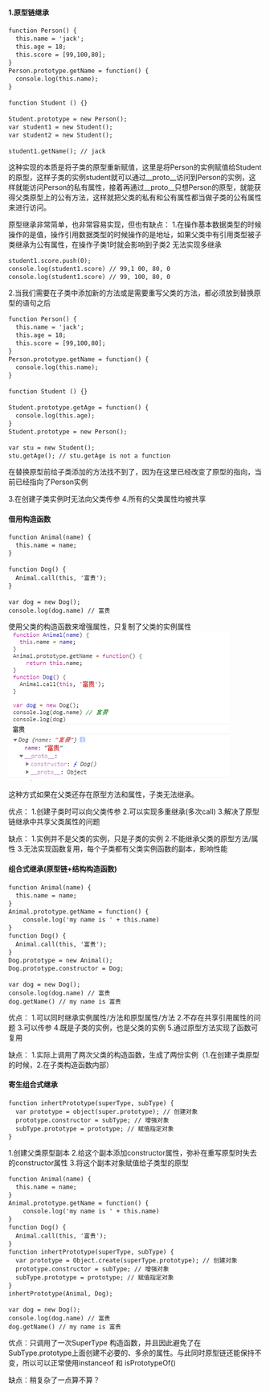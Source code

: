 #### 1.原型链继承
```
function Person() {
  this.name = 'jack';
  this.age = 18;
  this.score = [99,100,80];
}
Person.prototype.getName = function() {
  console.log(this.name);
}

function Student () {}

Student.prototype = new Person();
var student1 = new Student();
var student2 = new Student();

student1.getName(); // jack
```
这种实现的本质是将子类的原型重新赋值，这里是将Person的实例赋值给Student的原型，这样子类的实例student就可以通过__proto__访问到Person的实例，这样就能访问Person的私有属性，接着再通过__proto__只想Person的原型，就能获得父类原型上的公有方法，这样就把父类的私有和公有属性都当做子类的公有属性来进行访问。

原型继承非常简单，也非常容易实现，但也有缺点：
1.在操作基本数据类型的时候操作的是值，操作引用数据类型的时候操作的是地址，如果父类中有引用类型被子类继承为公有属性，在操作子类1时就会影响到子类2
无法实现多继承
```
student1.score.push(0);
console.log(student1.score) // 99,1 00, 80, 0
console.log(student1.score) // 99, 100, 80, 0
```
2.当我们需要在子类中添加新的方法或是需要重写父类的方法，都必须放到替换原型的语句之后

```
function Person() {
  this.name = 'jack';
  this.age = 18;
  this.score = [99,100,80];
}
Person.prototype.getName = function() {
  console.log(this.name);
}

function Student () {}

Student.prototype.getAge = function() {
  console.log(this.age);
}
Student.prototype = new Person();

var stu = new Student();
stu.getAge(); // stu.getAge is not a function
```
在替换原型前给子类添加的方法找不到了，因为在这里已经改变了原型的指向，当前已经指向了Person实例

3.在创建子类实例时无法向父类传参
4.所有的父类属性均被共享


#### 借用构造函数
```
function Animal(name) {
  this.name = name;
}

function Dog() {
  Animal.call(this, '富贵');
}

var dog = new Dog();
console.log(dog.name) // 富贵

```
使用父类的构造函数来增强属性，只复制了父类的实例属性
![1](https://github.com/yszsz/Blog/blob/master/images/extends1.png)

这种方式如果在父类还存在原型方法和属性，子类无法继承。

优点：
  1.创建子类时可以向父类传参
  2.可以实现多重继承(多次call)
  3.解决了原型链继承中共享父类属性的问题

缺点：
  1.实例并不是父类的实例，只是子类的实例
  2.不能继承父类的原型方法/属性
  3.无法实现函数复用，每个子类都有父类实例函数的副本，影响性能

#### 组合式继承(原型链+结构构造函数)

```
function Animal(name) {
  this.name = name;
}
Animal.prototype.getName = function() {
	console.log('my name is ' + this.name)
}
function Dog() {
  Animal.call(this, '富贵');
}
Dog.prototype = new Animal();
Dog.prototype.constructor = Dog;

var dog = new Dog();
console.log(dog.name) // 富贵
dog.getName() // my name is 富贵
```
优点：
  1.可以同时继承实例属性/方法和原型属性/方法
  2.不存在共享引用属性的问题
  3.可以传参
  4.既是子类的实例，也是父类的实例
  5.通过原型方法实现了函数可复用

缺点：
  1.实际上调用了两次父类的构造函数，生成了两份实例（1.在创建子类原型的时候，2.在子类构造函数内部）

#### 寄生组合式继承

```
function inhertPrototype(superType, subType) {
  var prototype = object(super.prototype); // 创建对象
  prototype.constructor = subType; // 增强对象
  subType.prototype = prototype; // 赋值指定对象
}
```
1.创建父类原型副本
2.给这个副本添加constructor属性，弥补在重写原型时失去的constructor属性
3.将这个副本对象赋值给子类型的原型

```
function Animal(name) {
  this.name = name;
}
Animal.prototype.getName = function() {
	console.log('my name is ' + this.name)
}
function Dog() {
  Animal.call(this, '富贵');
}
function inhertPrototype(superType, subType) {
  var prototype = Object.create(superType.prototype); // 创建对象
  prototype.constructor = subType; // 增强对象
  subType.prototype = prototype; // 赋值指定对象
}
inhertPrototype(Animal, Dog);

var dog = new Dog();
console.log(dog.name) // 富贵
dog.getName() // my name is 富贵

```
优点：只调用了一次SuperType 构造函数，并且因此避免了在SubType.prototype上面创建不必要的、多余的属性。与此同时原型链还能保持不变，所以可以正常使用instanceof 和 isPrototypeOf() 

缺点：稍复杂了一点算不算？